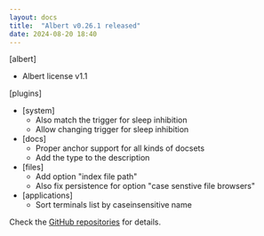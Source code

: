 ```yaml
---
layout: docs
title:  "Albert v0.26.1 released"
date: 2024-08-20 18:40
---
```


[albert]
- Albert license v1.1

[plugins]
- [system]
  - Also match the trigger for sleep inhibition
  - Allow changing trigger for sleep inhibition
- [docs]
  - Proper anchor support for all kinds of docsets
  - Add the type to the description
- [files]
  - Add option "index file path"
  - Also fix persistence for option "case senstive file browsers"
- [applications]
  - Sort terminals list by caseinsensitive name

Check the [GitHub repositories](https://github.com/albertlauncher/albert/commits/v0.26.1) for details.
